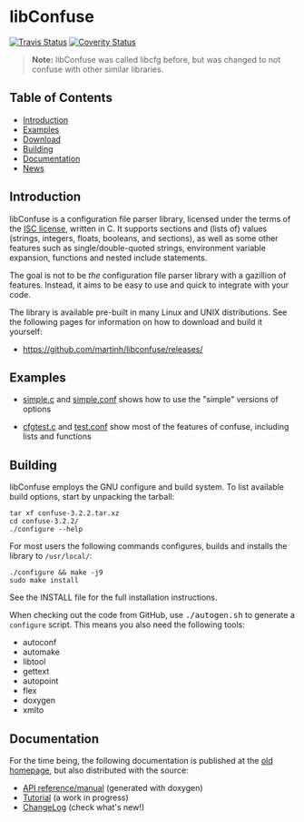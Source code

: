 libConfuse
==========
[![Travis Status][]][Travis] [![Coverity Status][]][Coverity Scan]

> **Note:** libConfuse was called libcfg before, but was changed to not
>           confuse with other similar libraries.

Table of Contents
-----------------

* [Introduction](#introduction)
* [Examples](#examples)
* [Download](#download)
* [Building](#building)
* [Documentation](#documentation)
* [News](#news)


Introduction
------------

libConfuse is a configuration file parser library, licensed under the
terms of the [ISC license][1], written in C.  It supports sections and
(lists of) values (strings, integers, floats, booleans, and sections),
as well as some other features such as single/double-quoted strings,
environment variable expansion, functions and nested include statements.

The goal is not to be _the_ configuration file parser library with a
gazillion of features.  Instead, it aims to be easy to use and quick to
integrate with your code.

The library is available pre-built in many Linux and UNIX distributions.
See the following pages for information on how to download and build it
yourself:

* https://github.com/martinh/libconfuse/releases/


Examples
--------

* [simple.c](examples/simple.c) and [simple.conf](examples/simple.conf)
  shows how to use the "simple" versions of options

* [cfgtest.c](examples/cfgtest.c) and [test.conf](examples/test.conf)
  show most of the features of confuse, including lists and functions


Building
--------

libConfuse employs the GNU configure and build system.  To list available
build options, start by unpacking the tarball:

    tar xf confuse-3.2.2.tar.xz
    cd confuse-3.2.2/
    ./configure --help

For most users the following commands configures, builds and installs the
library to `/usr/local/`:

    ./configure && make -j9
    sudo make install

See the INSTALL file for the full installation instructions.

When checking out the code from GitHub, use <kbd>./autogen.sh</kbd> to
generate a `configure` script.  This means you also need the following
tools:

* autoconf
* automake
* libtool
* gettext
* autopoint
* flex
* doxygen
* xmlto


Documentation
-------------

For the time being, the following documentation is published at the
[old homepage](http://www.nongnu.org/confuse/), but also distributed
with the source:

* [API reference/manual](http://www.nongnu.org/confuse/manual/) (generated with doxygen)
* [Tutorial](http://www.nongnu.org/confuse/tutorial-html/) (a work in progress)
* [ChangeLog](ChangeLog.md) (check what's new!)


[1]:                http://en.wikipedia.org/wiki/ISC_license
[2]:                https://github.com/martinh/libconfuse/issues
[Travis]:           https://travis-ci.org/troglobit/libconfuse
[Travis Status]:    https://travis-ci.org/troglobit/libconfuse.png?branch=master
[Coverity Scan]:    https://scan.coverity.com/projects/6674
[Coverity Status]:  https://scan.coverity.com/projects/6674/badge.svg
